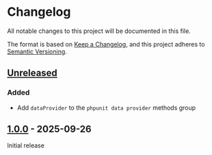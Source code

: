 # Changelog

All notable changes to this project will be documented in this file.

The format is based on [Keep a Changelog](https://keepachangelog.com/en/1.1.0/),
and this project adheres to [Semantic Versioning](https://semver.org/spec/v2.0.0.html).

## [Unreleased]

### Added

- Add `dataProvider` to the `phpunit data provider` methods group

## [1.0.0] - 2025-09-26

Initial release

[Unreleased]: https://github.com/umanit/php-coding-standard/compare/1.0.0...HEAD

[1.0.0]: https://github.com/umanit/coding-standar/releases/tag/1.0.0
